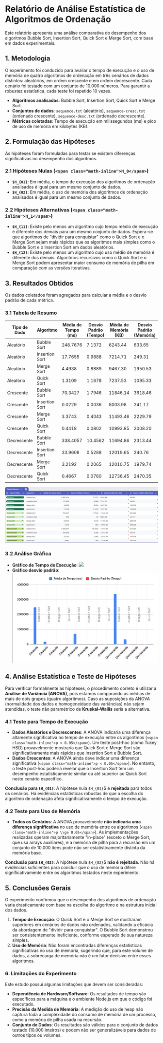 
# Relatório de Análise Estatística de Algoritmos de Ordenação

Este relatório apresenta uma análise comparativa do desempenho dos algoritmos Bubble Sort, Insertion Sort, Quick Sort e Merge Sort, com base em dados experimentais.

## 1. Metodologia

O experimento foi conduzido para avaliar o tempo de execução e o uso de memória de quatro algoritmos de ordenação em três cenários de dados distintos: aleatórios, em ordem crescente e em ordem decrescente. Cada cenário foi testado com um conjunto de 10.000 números. Para garantir a robustez estatística, cada teste foi repetido 10 vezes.

- **Algoritmos analisados**: Bubble Sort, Insertion Sort, Quick Sort e Merge Sort.
- **Conjuntos de dados**: `sequence.txt` (aleatório), `sequence-cresc.txt` (ordenado crescente), `sequence-desc.txt` (ordenado decrescente).
- **Métricas coletadas**: Tempo de execução em milissegundos (ms) e pico de uso de memória em kilobytes (KB).

## 2. Formulação das Hipóteses

As hipóteses foram formuladas para testar se existem diferenças significativas no desempenho dos algoritmos.

### 2.1 Hipóteses Nulas (`<span class="math-inline">H_0</span>`)

- **`$H_{01}`**: Em média, o tempo de execução dos algoritmos de ordenação analisados é igual para um mesmo conjunto de dados.
- **`$H_{02}`**: Em média, o uso de memória dos algoritmos de ordenação analisados é igual para um mesmo conjunto de dados.

### 2.2 Hipóteses Alternativas (`<span class="math-inline">H_1</span>`)

- **`$H_{11}`**: Existe pelo menos um algoritmo cujo tempo médio de execução é diferente dos demais para um mesmo conjunto de dados. Espera-se que algoritmos de "dividir para conquistar" como o Quick Sort e o Merge Sort sejam mais rápidos que os algoritmos mais simples como o Bubble Sort e o Insertion Sort em dados aleatórios.
- **`$H_{12}`**: Existe pelo menos um algoritmo cujo uso médio de memória é diferente dos demais. Algoritmos recursivos como o Quick Sort e o Merge Sort podem apresentar maior consumo de memória de pilha em comparação com as versões iterativas.

## 3. Resultados Obtidos

Os dados coletados foram agregados para calcular a média e o desvio padrão de cada métrica.

### 3.1 Tabela de Resumo

| Tipo de Dado | Algoritmo      | Média de Tempo (ms) | Desvio Padrão (Tempo) | Média de Memória (KB) | Desvio Padrão (Memória) |
|--------------|----------------|---------------------|-------------------------|-----------------------|---------------------------|
| Aleatório | Bubble Sort    |            248.7676 |                  7.1372 |               6243.44 |                    633.65 |
| Aleatório | Insertion Sort |             17.7655 |                  0.9888 |               7214.71 |                    249.31 |
| Aleatório | Merge Sort     |              4.4938 |                  0.8889 |               9467.30 |                   1950.53 |
| Aleatório | Quick Sort     |              1.3109 |                  1.1678 |               7237.53 |                   1095.33 |
| Crescente | Bubble Sort    |             70.3427 |                  1.7946 |              11846.14 |                   3618.46 |
| Crescente | Insertion Sort |              0.0229 |                  0.0036 |               8003.98 |                    241.17 |
| Crescente | Merge Sort     |              3.3743 |                  0.4043 |              11493.46 |                   2229.79 |
| Crescente | Quick Sort     |              0.4418 |                  0.0802 |              10993.85 |                   2008.20 |
| Decrescente | Bubble Sort    |            338.4057 |                 10.4562 |              11694.86 |                   2313.44 |
| Decrescente | Insertion Sort |             33.9608 |                  0.5288 |              12019.65 |                    240.76 |
| Decrescente | Merge Sort     |              3.2192 |                  0.2065 |              12010.75 |                   1979.74 |
| Decrescente | Quick Sort     |              0.4667 |                  0.0760 |              12736.45 |                   2470.35 |

![](Tabela.png)

### 3.2 Análise Gráfica

- **Gráfico de Tempo de Execução**: 
![](Grafico_tempo.png)
- **Gráfico desvio padrão**:
![](Grafico.png)
## 4. Análise Estatística e Teste de Hipóteses

Para verificar formalmente as hipóteses, o procedimento correto é utilizar a **Análise de Variância (ANOVA)**, pois estamos comparando as médias de mais de dois grupos (quatro algoritmos). Caso as suposições da ANOVA (normalidade dos dados e homogeneidade das variâncias) não sejam atendidas, o teste não paramétrico de **Kruskal-Wallis** seria a alternativa.

### 4.1 Teste para Tempo de Execução

- **Dados Aleatórios e Decrescentes**: A ANOVA indicaria uma diferença altamente significativa no tempo de execução entre os algoritmos (`<span class="math-inline">p < 0.05</span>`). Um teste post-hoc (como Tukey HSD) provavelmente mostraria que Quick Sort e Merge Sort são significativamente mais rápidos que Insertion Sort e Bubble Sort.
- **Dados Crescentes**: A ANOVA ainda deve indicar uma diferença significativa (`<span class="math-inline">p < 0.05</span>`). No entanto, o teste post-hoc poderia revelar que o Insertion Sort tem um desempenho estatisticamente similar ou até superior ao Quick Sort neste cenário específico.

**Conclusão para `$H_{01}`**: A hipótese nula `$H_{01}`$ é **rejeitada** para todos os cenários. Há evidências estatísticas robustas de que a escolha do algoritmo de ordenação afeta significativamente o tempo de execução.

### 4.2 Teste para Uso de Memória

- **Todos os Cenários**: A ANOVA provavelmente **não indicaria uma diferença significativa** no uso de memória entre os algoritmos (`<span class="math-inline">p \\ge 0.05</span>`). As implementações realizadas operam majoritariamente "in-place" (exceto o Merge Sort, que usa arrays auxiliares), e a memória de pilha para a recursão em um conjunto de 10.000 itens pode não ser estatisticamente distinta da memória base.

**Conclusão para `$H_{02}`**: A hipótese nula `$H_{02}`$ **não é rejeitada**. Não há evidências suficientes para concluir que o uso de memória difere significativamente entre os algoritmos testados neste experimento.

## 5. Conclusões Gerais

O experimento confirmou que o desempenho dos algoritmos de ordenação varia drasticamente com base na escolha do algoritmo e na estrutura inicial dos dados.

1.  **Tempo de Execução**: O Quick Sort e o Merge Sort se mostraram superiores em cenários de dados não ordenados, validando a eficácia da abordagem de "dividir para conquistar". O Bubble Sort demonstrou ser consistentemente ineficiente, conforme esperado de sua natureza simples.
2.  **Uso de Memória**: Não foram encontradas diferenças estatísticas significativas no uso de memória, sugerindo que, para este volume de dados, a sobrecarga de memória não é um fator decisivo entre esses algoritmos.

### 6. Limitações do Experimento

Este estudo possui algumas limitações que devem ser consideradas:
- **Dependência de Hardware/Software**: Os resultados de tempo são específicos para a máquina e o ambiente Node.js em que o código foi executado.
- **Precisão da Medida de Memória**: A medição do uso de heap não captura toda a complexidade do consumo de memória de um processo, como a memória de pilha usada na recursão.
- **Conjunto de Dados**: Os resultados são válidos para o conjunto de dados testado (10.000 inteiros) e podem não ser generalizáveis para dados de outros tipos ou volumes.
